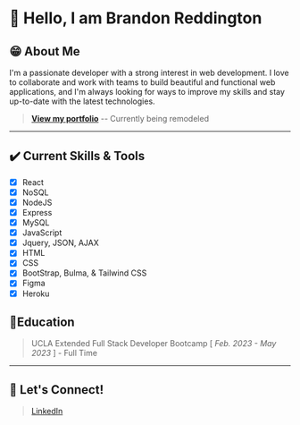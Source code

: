 # 👋 Hello, I am Brandon Reddington 
## 😁 About Me
I'm a passionate developer with a strong interest in web development. I love to collaborate and work with teams to build beautiful and functional web applications, and I'm always looking for ways to improve my skills and stay up-to-date with the latest technologies.
> **[View my portfolio](https://b-reddington.github.io/breddington-portfolio/)** -- Currently being remodeled
---
## ✔️ Current Skills & Tools
- [x] React
- [x] NoSQL
- [x] NodeJS
- [x] Express
- [x] MySQL
- [x] JavaScript
- [x] Jquery, JSON, AJAX
- [x] HTML
- [x] CSS
- [x] BootStrap, Bulma, & Tailwind CSS
- [x] Figma 
- [x] Heroku

## 📖Education
> UCLA Extended Full Stack Developer Bootcamp [ *Feb. 2023 - May 2023* ] - Full Time

---
## 💬 Let's Connect!
> [LinkedIn](https://www.linkedin.com/in/breddington/)
